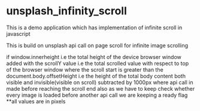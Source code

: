 # unsplash_infinity_scroll
This is a demo application which has implementation of infinite scroll in javascript

This is build on unsplash api call on page scroll for infinite image scrolling

if window.innerheight i.e the total height of the device browser window added with
the scrollY value i.e the total scrolled value with respect to top of the 
browser window where the scroll start is greater than the document.body.offsetHeight
i.e the height of the total body content both visible and invisible(visible on scroll)
subtracted by 1000px where api call in made before reaching the scroll end
also as we have to keep check whether every image is loaded before another api call we are keeping a ready flag
**all values are in pixels